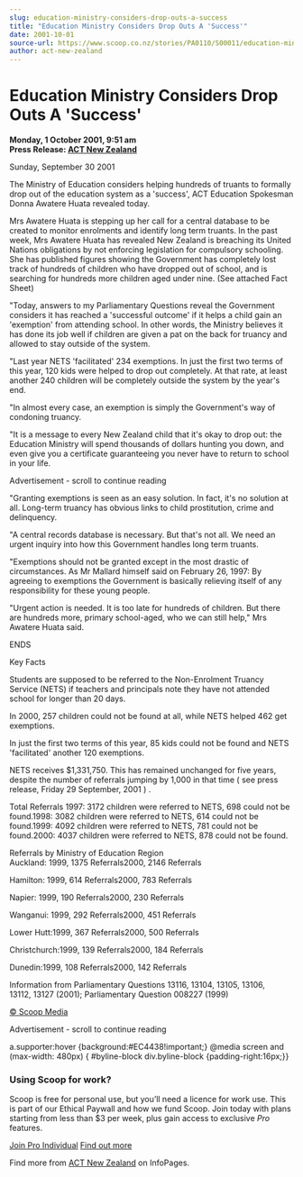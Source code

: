 ```yaml
---
slug: education-ministry-considers-drop-outs-a-success
title: "Education Ministry Considers Drop Outs A 'Success'"
date: 2001-10-01
source-url: https://www.scoop.co.nz/stories/PA0110/S00011/education-ministry-considers-drop-outs-a-success.htm
author: act-new-zealand
---
```

Education Ministry Considers Drop Outs A 'Success'
==================================================

**Monday, 1 October 2001, 9:51 am**  
**Press Release: [ACT New Zealand](https://info.scoop.co.nz/ACT_New_Zealand)**

Sunday, September 30 2001

The Ministry of Education considers helping hundreds of truants to formally drop out of the education system as a 'success', ACT Education Spokesman Donna Awatere Huata revealed today.

Mrs Awatere Huata is stepping up her call for a central database to be created to monitor enrolments and identify long term truants. In the past week, Mrs Awatere Huata has revealed New Zealand is breaching its United Nations obligations by not enforcing legislation for compulsory schooling. She has published figures showing the Government has completely lost track of hundreds of children who have dropped out of school, and is searching for hundreds more children aged under nine. (See attached Fact Sheet)

"Today, answers to my Parliamentary Questions reveal the Government considers it has reached a 'successful outcome' if it helps a child gain an 'exemption' from attending school. In other words, the Ministry believes it has done its job well if children are given a pat on the back for truancy and allowed to stay outside of the system.

"Last year NETS 'facilitated' 234 exemptions. In just the first two terms of this year, 120 kids were helped to drop out completely. At that rate, at least another 240 children will be completely outside the system by the year's end.

"In almost every case, an exemption is simply the Government's way of condoning truancy.

"It is a message to every New Zealand child that it's okay to drop out: the Education Ministry will spend thousands of dollars hunting you down, and even give you a certificate guaranteeing you never have to return to school in your life.

Advertisement - scroll to continue reading





"Granting exemptions is seen as an easy solution. In fact, it's no solution at all. Long-term truancy has obvious links to child prostitution, crime and delinquency.

"A central records database is necessary. But that's not all. We need an urgent inquiry into how this Government handles long term truants.

"Exemptions should not be granted except in the most drastic of circumstances. As Mr Mallard himself said on February 26, 1997: By agreeing to exemptions the Government is basically relieving itself of any responsibility for these young people.

"Urgent action is needed. It is too late for hundreds of children. But there are hundreds more, primary school-aged, who we can still help," Mrs Awatere Huata said.

ENDS

Key Facts

Students are supposed to be referred to the Non-Enrolment Truancy Service (NETS) if teachers and principals note they have not attended school for longer than 20 days.

In 2000, 257 children could not be found at all, while NETS helped 462 get exemptions.

In just the first two terms of this year, 85 kids could not be found and NETS 'facilitated' another 120 exemptions.

NETS receives $1,331,750. This has remained unchanged for five years, despite the number of referrals jumping by 1,000 in that time ( see press release, Friday 29 September, 2001 ) .

Total Referrals 1997: 3172 children were referred to NETS, 698 could not be found.1998: 3082 children were referred to NETS, 614 could not be found.1999: 4092 children were referred to NETS, 781 could not be found.2000: 4037 children were referred to NETS, 878 could not be found.

Referrals by Ministry of Education Region  
Auckland: 1999, 1375 Referrals2000, 2146 Referrals

Hamilton: 1999, 614 Referrals2000, 783 Referrals

Napier: 1999, 190 Referrals2000, 230 Referrals

Wanganui: 1999, 292 Referrals2000, 451 Referrals

Lower Hutt:1999, 367 Referrals2000, 500 Referrals

Christchurch:1999, 139 Referrals2000, 184 Referrals

Dunedin:1999, 108 Referrals2000, 142 Referrals

Information from Parliamentary Questions 13116, 13104, 13105, 13106,  
13112, 13127 (2001); Parliamentary Question 008227 (1999)

  

[© Scoop Media](http://www.scoop.co.nz/about/terms.html)  

Advertisement - scroll to continue reading



a.supporter:hover {background:#EC4438!important;} @media screen and (max-width: 480px) { #byline-block div.byline-block {padding-right:16px;}}

### Using Scoop for work?

Scoop is free for personal use, but you’ll need a licence for work use. This is part of our Ethical Paywall and how we fund Scoop. Join today with plans starting from less than $3 per week, plus gain access to exclusive _Pro_ features.  
  
[Join Pro Individual](https://pro.scoop.co.nz/Individual/?from=ProIn24) [Find out more](https://pro.scoop.co.nz/using-scoop-for-work/?from=ProIn24)

Find more from [ACT New Zealand](https://info.scoop.co.nz/ACT_New_Zealand) on InfoPages.